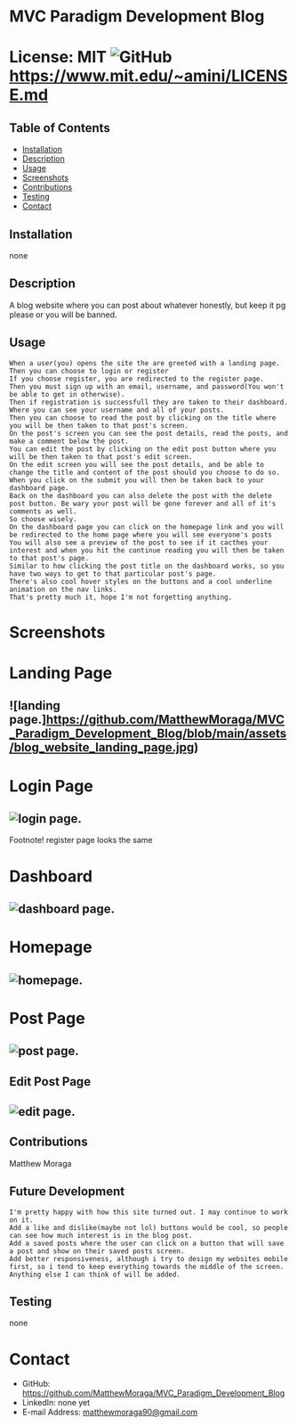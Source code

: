 

# MVC Paradigm Development Blog
# License: MIT ![GitHub](https://img.shields.io/github/license/MatthewMoraga/README_Generator) https://www.mit.edu/~amini/LICENSE.md 

## Table of Contents
* [Installation](#installation)
* [Description](#description)
* [Usage](#usage)
* [Screenshots](#screenshots)
* [Contributions](#contributions)
* [Testing](#testing)
* [Contact](#contact)

## Installation
none

## Description
A blog website where you can post about whatever honestly, but keep it pg please or you will be banned.

## Usage
```
When a user(you) opens the site the are greeted with a landing page.
Then you can choose to login or register
If you choose register, you are redirected to the register page.
Then you must sign up with an email, username, and password(You won't be able to get in otherwise).
Then if registration is successfull they are taken to their dashboard.
Where you can see your username and all of your posts.
Then you can choose to read the post by clicking on the title where you will be then taken to that post's screen.
On the post's screen you can see the post details, read the posts, and make a comment below the post.
You can edit the post by clicking on the edit post button where you will be then taken to that post's edit screen.
On the edit screen you will see the post details, and be able to change the title and content of the post should you choose to do so.
When you click on the submit you will then be taken back to your dashboard page.
Back on the dashboard you can also delete the post with the delete post button. Be wary your post will be gone forever and all of it's comments as well.
So choose wisely.
On the dashboard page you can click on the homepage link and you will be redirected to the home page where you will see everyone's posts
You will also see a preview of the post to see if it cacthes your interest and when you hit the continue reading you will then be taken to that post's page.
Similar to how clicking the post title on the dashboard works, so you have two ways to get to that particular post's page.
There's also cool hover styles on the buttons and a cool underline animation on the nav links.
That's pretty much it, hope I'm not forgetting anything.
```

# Screenshots

# Landing Page
## ![landing page.]https://github.com/MatthewMoraga/MVC_Paradigm_Development_Blog/blob/main/assets/blog_website_landing_page.jpg)

# Login Page
## ![login page.](assets\blog_website_login_page.jpg)
Footnote! register page looks the same

# Dashboard
## ![dashboard page.](assets\blog_website_dashboard_page.jpg)

# Homepage
## ![homepage.](assets\blog_website_homepage.jpg)

# Post Page
## ![post page.](assets\blog_website_post_page.jpg)

## Edit Post Page
## ![edit page.](assets\blog_website_edit_page.jpg)

## Contributions
Matthew Moraga

## Future Development
```
I'm pretty happy with how this site turned out. I may continue to work on it.
Add a like and dislike(maybe not lol) buttons would be cool, so people can see how much interest is in the blog post.
Add a saved posts where the user can click on a button that will save a post and show on their saved posts screen.
Add better responsiveness, although i try to design my websites mobile first, so i tend to keep everything towards the middle of the screen.
Anything else I can think of will be added.
```

## Testing
none

# Contact
* GitHub: https://github.com/MatthewMoraga/MVC_Paradigm_Development_Blog
* LinkedIn: none yet
* E-mail Address: matthewmoraga90@gmail.com
